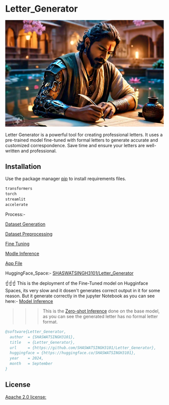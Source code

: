 # Letter_Generator

<img src="https://github.com/SHASWATSINGH3101/Letter_Gen/blob/main/Assets/WhatsApp%20Image%202024-09-09%20at%209.41.27%20PM.jpeg" alt="Image description">


Letter Generator is a powerful tool for creating professional letters. It uses a pre-trained model fine-tuned with formal letters to generate accurate and customized correspondence. Save time and ensure your letters are well-written and professional.

## Installation

Use the package manager [pip](https://pip.pypa.io/en/stable/) to install requirements files.

```bash
transformers
torch
streamlit
accelerate

```
Process:- 

  [Dataset Generation](https://github.com/SHASWATSINGH3101/Letter_Gen/blob/main/Files/app.py)

  [Dataset Preprocessing](https://github.com/SHASWATSINGH3101/Letter_Gen/blob/main/Files/data-prep.ipynb)

  [Fine Tuning](https://github.com/SHASWATSINGH3101/Letter_Gen/blob/main/Files/fine-tune-peft.ipynb)

  [Modle Inference](https://github.com/SHASWATSINGH3101/Letter_Gen/blob/main/Files/fine-tune-inf-peft.ipynb)

  [App File](https://github.com/SHASWATSINGH3101/Letter_Gen/blob/main/Files/app.py)


HuggingFace_Space:-
[SHASWATSINGH3101/Letter_Generator](https://huggingface.co/spaces/SHASWATSINGH3101/Letter_Generator)

☝️☝️☝️ This is the deployment of the Fine-Tuned model on Hugginface Spaces, its very slow and it dosen't generates correct output in it for some reason.
But it generate correctly in the jupyter Notebook as you can see here:- [Model Inference](https://github.com/SHASWATSINGH3101/Letter_Gen/blob/main/Files/fine-tune-inf-peft.ipynb)

>>> This is the [Zero-shot Inference](https://github.com/SHASWATSINGH3101/Letter_Gen/blob/main/Files/Zero-shot%20Inference%20test) done on the base model, as you can see the generated letter has no formal letter format. 

```bibtex
@software{Letter_Generator,
  author  = {SHASWATSINGH3101},
  title   = {Letter_Generator},
  url     = {https://github.com/SHASWATSINGH3101/Letter_Generator},
  huggingface = {https://huggingface.co/SHASWATSINGH3101},
  year    = 2024,
  month   = September
}
```

## License

[Apache 2.0 license:](https://www.apache.org/licenses/LICENSE-2.0)

